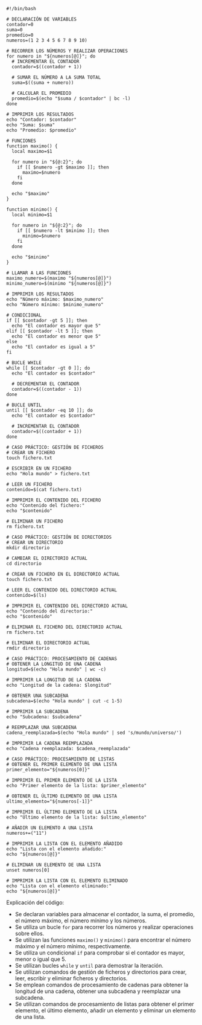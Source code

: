 ```shell
#!/bin/bash

# DECLARACIÓN DE VARIABLES
contador=0
suma=0
promedio=0
numeros=(1 2 3 4 5 6 7 8 9 10)

# RECORRER LOS NÚMEROS Y REALIZAR OPERACIONES
for numero in "${numeros[@]}"; do
  # INCREMENTAR EL CONTADOR
  contador=$((contador + 1))

  # SUMAR EL NÚMERO A LA SUMA TOTAL
  suma=$((suma + numero))

  # CALCULAR EL PROMEDIO
  promedio=$(echo "$suma / $contador" | bc -l)
done

# IMPRIMIR LOS RESULTADOS
echo "Contador: $contador"
echo "Suma: $suma"
echo "Promedio: $promedio"

# FUNCIONES
function maximo() {
  local maximo=$1

  for numero in "${@:2}"; do
    if [[ $numero -gt $maximo ]]; then
      maximo=$numero
    fi
  done

  echo "$maximo"
}

function minimo() {
  local minimo=$1

  for numero in "${@:2}"; do
    if [[ $numero -lt $minimo ]]; then
      minimo=$numero
    fi
  done

  echo "$minimo"
}

# LLAMAR A LAS FUNCIONES
maximo_numero=$(maximo "${numeros[@]}")
minimo_numero=$(minimo "${numeros[@]}")

# IMPRIMIR LOS RESULTADOS
echo "Número máximo: $maximo_numero"
echo "Número mínimo: $minimo_numero"

# CONDICIONAL
if [[ $contador -gt 5 ]]; then
  echo "El contador es mayor que 5"
elif [[ $contador -lt 5 ]]; then
  echo "El contador es menor que 5"
else
  echo "El contador es igual a 5"
fi

# BUCLE WHILE
while [[ $contador -gt 0 ]]; do
  echo "El contador es $contador"

  # DECREMENTAR EL CONTADOR
  contador=$((contador - 1))
done

# BUCLE UNTIL
until [[ $contador -eq 10 ]]; do
  echo "El contador es $contador"

  # INCREMENTAR EL CONTADOR
  contador=$((contador + 1))
done

# CASO PRÁCTICO: GESTIÓN DE FICHEROS
# CREAR UN FICHERO
touch fichero.txt

# ESCRIBIR EN UN FICHERO
echo "Hola mundo" > fichero.txt

# LEER UN FICHERO
contenido=$(cat fichero.txt)

# IMPRIMIR EL CONTENIDO DEL FICHERO
echo "Contenido del fichero:"
echo "$contenido"

# ELIMINAR UN FICHERO
rm fichero.txt

# CASO PRÁCTICO: GESTIÓN DE DIRECTORIOS
# CREAR UN DIRECTORIO
mkdir directorio

# CAMBIAR EL DIRECTORIO ACTUAL
cd directorio

# CREAR UN FICHERO EN EL DIRECTORIO ACTUAL
touch fichero.txt

# LEER EL CONTENIDO DEL DIRECTORIO ACTUAL
contenido=$(ls)

# IMPRIMIR EL CONTENIDO DEL DIRECTORIO ACTUAL
echo "Contenido del directorio:"
echo "$contenido"

# ELIMINAR EL FICHERO DEL DIRECTORIO ACTUAL
rm fichero.txt

# ELIMINAR EL DIRECTORIO ACTUAL
rmdir directorio

# CASO PRÁCTICO: PROCESAMIENTO DE CADENAS
# OBTENER LA LONGITUD DE UNA CADENA
longitud=$(echo "Hola mundo" | wc -c)

# IMPRIMIR LA LONGITUD DE LA CADENA
echo "Longitud de la cadena: $longitud"

# OBTENER UNA SUBCADENA
subcadena=$(echo "Hola mundo" | cut -c 1-5)

# IMPRIMIR LA SUBCADENA
echo "Subcadena: $subcadena"

# REEMPLAZAR UNA SUBCADENA
cadena_reemplazada=$(echo "Hola mundo" | sed 's/mundo/universo/')

# IMPRIMIR LA CADENA REEMPLAZADA
echo "Cadena reemplazada: $cadena_reemplazada"

# CASO PRÁCTICO: PROCESAMIENTO DE LISTAS
# OBTENER EL PRIMER ELEMENTO DE UNA LISTA
primer_elemento="${numeros[0]}"

# IMPRIMIR EL PRIMER ELEMENTO DE LA LISTA
echo "Primer elemento de la lista: $primer_elemento"

# OBTENER EL ÚLTIMO ELEMENTO DE UNA LISTA
ultimo_elemento="${numeros[-1]}"

# IMPRIMIR EL ÚLTIMO ELEMENTO DE LA LISTA
echo "Último elemento de la lista: $ultimo_elemento"

# AÑADIR UN ELEMENTO A UNA LISTA
numeros+=("11")

# IMPRIMIR LA LISTA CON EL ELEMENTO AÑADIDO
echo "Lista con el elemento añadido:"
echo "${numeros[@]}"

# ELIMINAR UN ELEMENTO DE UNA LISTA
unset numeros[0]

# IMPRIMIR LA LISTA CON EL ELEMENTO ELIMINADO
echo "Lista con el elemento eliminado:"
echo "${numeros[@]}"

```

Explicación del código:

* Se declaran variables para almacenar el contador, la suma, el promedio, el número máximo, el número mínimo y los números.
* Se utiliza un bucle `for` para recorrer los números y realizar operaciones sobre ellos.
* Se utilizan las funciones `maximo()` y `minimo()` para encontrar el número máximo y el número mínimo, respectivamente.
* Se utiliza un condicional `if` para comprobar si el contador es mayor, menor o igual que 5.
* Se utilizan bucles `while` y `until` para demostrar la iteración.
* Se utilizan comandos de gestión de ficheros y directorios para crear, leer, escribir y eliminar ficheros y directorios.
* Se emplean comandos de procesamiento de cadenas para obtener la longitud de una cadena, obtener una subcadena y reemplazar una subcadena.
* Se utilizan comandos de procesamiento de listas para obtener el primer elemento, el último elemento, añadir un elemento y eliminar un elemento de una lista.